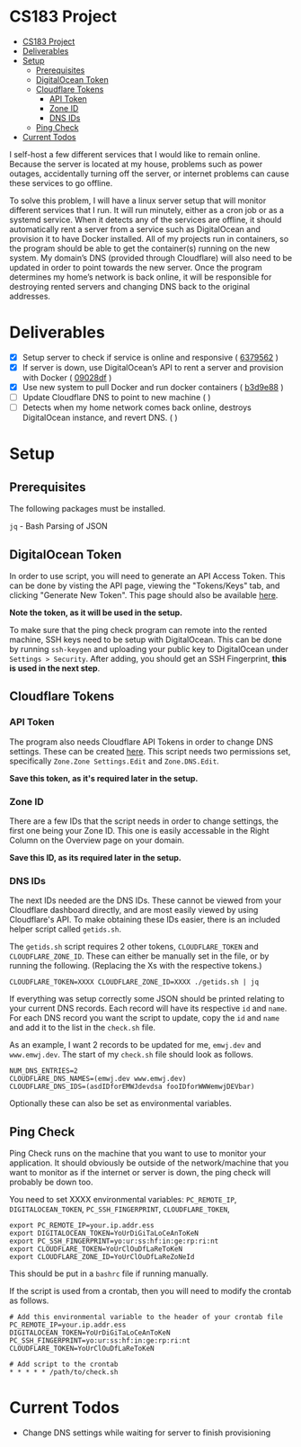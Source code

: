 # CS183 Project
- [CS183 Project](#cs183-project)
- [Deliverables](#deliverables)
- [Setup](#setup)
  - [Prerequisites](#prerequisites)
  - [DigitalOcean Token](#digitalocean-token)
  - [Cloudflare Tokens](#cloudflare-tokens)
    - [API Token](#api-token)
    - [Zone ID](#zone-id)
    - [DNS IDs](#dns-ids)
  - [Ping Check](#ping-check)
- [Current Todos](#current-todos)

I self-host a few different services that I would like to remain online. Because the server is located at my house, problems such as power outages, accidentally turning off the server, or internet problems can cause these services to go offline.

To solve this problem, I will have a linux server setup that will monitor different services that I run. It will run minutely, either as a cron job or as a systemd service. When it detects any of the services are offline, it should automatically rent a server from a service such as DigitalOcean and provision it to have Docker installed. All of my projects run in containers, so the program should be able to get the container(s) running on the new system. My domain’s DNS (provided through Cloudflare) will also need to be updated in order to point towards the new server. Once the program determines my home’s network is back online, it will be responsible for destroying rented servers and changing DNS back to the original addresses.

# Deliverables

- [X] Setup server to check if service is online and responsive ( [6379562](https://github.com/emwjacobson/cs183_project/commit/6379562760bc9843d03b139e29d8e0c03323de7f) )
- [X] If server is down, use DigitalOcean’s API to rent a server and provision with Docker ( [09028df](https://github.com/emwjacobson/cs183_project/commit/09028df0c8a28fa09a24e9546bd0f428b922b0ef) )
- [X] Use new system to pull Docker and run docker containers ( [b3d9e88](https://github.com/emwjacobson/cs183_project/commit/b3d9e88e65a21e5c04ee5776369f55f4f927d7eb) )
- [ ] Update Cloudflare DNS to point to new machine (  )
- [ ] Detects when my home network comes back online, destroys DigitalOcean instance, and revert DNS. (  )

# Setup

## Prerequisites

The following packages must be installed.

`jq` - Bash Parsing of JSON

## DigitalOcean Token

In order to use script, you will need to generate an API Access Token. This can be done by visting the API page, viewing the "Tokens/Keys" tab, and clicking "Generate New Token". This page should also be available [here](https://cloud.digitalocean.com/account/api/tokens).

**Note the token, as it will be used in the setup.**

To make sure that the ping check program can remote into the rented machine, SSH keys need to be setup with DigitalOcean. This can be done by running `ssh-keygen` and uploading your public key to DigitalOcean under `Settings > Security`. After adding, you should get an SSH Fingerprint, **this is used in the next step**.

## Cloudflare Tokens

### API Token

The program also needs Cloudflare API Tokens in order to change DNS settings. These can be created [here](https://dash.cloudflare.com/profile/api-tokens). This script needs two permissions set, specifically `Zone.Zone Settings.Edit` and `Zone.DNS.Edit`.

**Save this token, as it's required later in the setup.**

### Zone ID

There are a few IDs that the script needs in order to change settings, the first one being your Zone ID. This one is easily accessable in the Right Column on the Overview page on your domain.

**Save this ID, as its required later in the setup.**

### DNS IDs

The next IDs needed are the DNS IDs. These cannot be viewed from your Cloudflare dashboard directly, and are most easily viewed by using Cloudflare's API. To make obtaining these IDs easier, there is an included helper script called `getids.sh`.

The `getids.sh` script requires 2 other tokens, `CLOUDFLARE_TOKEN` and `CLOUDFLARE_ZONE_ID`. These can either be manually set in the file, or by running the following. (Replacing the Xs with the respective tokens.)

`CLOUDFLARE_TOKEN=XXXX CLOUDFLARE_ZONE_ID=XXXX ./getids.sh | jq`

If everything was setup correctly some JSON should be printed relating to your current DNS records. Each record will have its respective `id` and `name`. For each DNS record you want the script to update, copy the `id` and `name` and add it to the list in the `check.sh` file.

As an example, I want 2 records to be updated for me, `emwj.dev` and `www.emwj.dev`. The start of my `check.sh` file should look as follows.

```
NUM_DNS_ENTRIES=2
CLOUDFLARE_DNS_NAMES=(emwj.dev www.emwj.dev)
CLOUDFLARE_DNS_IDS=(asdIDforEMWJdevdsa fooIDforWWWemwjDEVbar)
```

Optionally these can also be set as environmental variables.

## Ping Check

Ping Check runs on the machine that you want to use to monitor your application. It should obviously be outside of the network/machine that you want to monitor as if the internet or server is down, the ping check will probably be down too.

You need to set XXXX environmental variables: `PC_REMOTE_IP`, `DIGITALOCEAN_TOKEN`, `PC_SSH_FINGERPRINT`, `CLOUDFLARE_TOKEN`,

```
export PC_REMOTE_IP=your.ip.addr.ess
export DIGITALOCEAN_TOKEN=YoUrDiGiTaLoCeAnToKeN
export PC_SSH_FINGERPRINT=yo:ur:ss:hf:in:ge:rp:ri:nt
export CLOUDFLARE_TOKEN=YoUrClOuDfLaReToKeN
export CLOUDFLARE_ZONE_ID=YoUrClOuDfLaReZoNeId
```

This should be put in a `bashrc` file if running manually.

If the script is used from a crontab, then you will need to modify the crontab as follows.

```
# Add this environmental variable to the header of your crontab file
PC_REMOTE_IP=your.ip.addr.ess
DIGITALOCEAN_TOKEN=YoUrDiGiTaLoCeAnToKeN
PC_SSH_FINGERPRINT=yo:ur:ss:hf:in:ge:rp:ri:nt
CLOUDFLARE_TOKEN=YoUrClOuDfLaReToKeN

# Add script to the crontab
* * * * * /path/to/check.sh
```

# Current Todos

- Change DNS settings while waiting for server to finish provisioning
